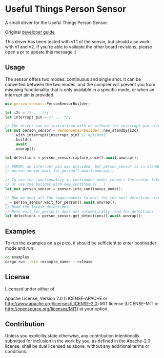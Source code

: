 # Useful Things Person Sensor

A small driver for the Useful Things Person Sensor.

Original [developer guide](https://usfl.ink/ps_dev)

This driver has been tested with v1.1 of the sensor, but should also work with v1 and v2.
If you're able to validate the other board revisions, please open a pr to update this message :)

## Usage

The sensor offers two modes: continuous and single shot.
It can be converted between the two modes, and the compiler will prevent you from misusing
functionality that is only available in a specific mode, or when an interrupt pin is provided.

```rust
use person_sensor::PersonSensorBuilder;

let i2c = /* ... */;
let interrupt_pin = /* ... */;

// The driver can be initialized with or without the interrupt pin using the builder
let mut person_sensor = PersonSensorBuilder::new_standby(i2c)
    .with_interrupt(interrupt_pin) // optional
    .build()
    .await
    .unwrap();

let detections = person_sensor.capture_once().await.unwrap();

// ERROR: an interrupt pin was provided, but person_sensor is in standby mode
// person_sensor.wait_for_person().await.unwrap();

// To use the functionality in continuous mode, convert the sensor like below,
// or use the builder with new_continuous(...)
let mut person_sensor = sensor.into_continuous_mode();

// Now we meet all the requirements to wait for the next detection using the interrupt
_ = person_sensor.wait_for_person().await.unwrap();
// Read the latest detections.
// Note wait_for_person() does not automatically read the detections
let detections = person_sensor.get_detections().await.unwrap();
```

## Examples

To run the examples on a pi pico, it should be sufficient to enter bootloader mode and run:

```bash
cd examples
cargo run --bin <example_name> --release
```

## License

Licensed under either of

Apache License, Version 2.0 (LICENSE-APACHE or <http://www.apache.org/licenses/LICENSE-2.0>)
MIT license (LICENSE-MIT or <http://opensource.org/licenses/MIT>)
at your option.

## Contribution

Unless you explicitly state otherwise, any contribution intentionally submitted for inclusion in
the work by you, as defined in the Apache-2.0 license, shall be dual licensed as above, without any
additional terms or conditions.
